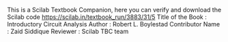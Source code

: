 This is a Scilab Textbook Companion, here you can verify and download the Scilab code https://scilab.in/textbook_run/3883/31/5
Title of the Book : Introductory Circuit Analysis
Author : Robert L. Boylestad
Contributor Name : Zaid Siddique
Reviewer : Scilab TBC team
